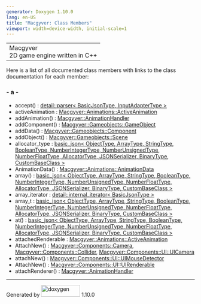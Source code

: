 ```yaml
---
generator: Doxygen 1.10.0
lang: en-US
title: "Macgyver: Class Members"
viewport: width=device-width, initial-scale=1
---
```


<div id="top">

<div id="titlearea">

<table data-cellspacing="0" data-cellpadding="0">
<colgroup>
<col style="width: 100%" />
</colgroup>
<tbody>
<tr id="projectrow" class="odd">
<td id="projectalign"><div id="projectname">
Macgyver
</div>
<div id="projectbrief">
2D game engine written in C++
</div></td>
</tr>
</tbody>
</table>

</div>

<div id="main-nav">

</div>

</div>

<div class="contents">

<div class="textblock">

Here is a list of all documented class members with links to the class
documentation for each member:

</div>

### <span id="index_a"></span>- a -

- accept() : <a href="classdetail_1_1parser.html#ac46da3262cbe66ade670c5b4782451e6"
  class="el">detail::parser&lt; BasicJsonType, InputAdapterType &gt;</a>
- activeAnimation : <a
  href="struct_macgyver_1_1_animations_1_1_active_animation.html#a763ee7bba42a0dd413ee9b08b7197931"
  class="el">Macgyver::Animations::ActiveAnimation</a>
- addAnimation() : <a
  href="class_macgyver_1_1_animation_handler.html#ab56e8354ac281aef131e2cef2d751c7f"
  class="el">Macgyver::AnimationHandler</a>
- addComponent() : <a
  href="class_macgyver_1_1_gameobjects_1_1_game_object.html#aa2748c9b76c5d316ebea2731cc2ddcbf"
  class="el">Macgyver::Gameobjects::GameObject</a>
- addData() : <a
  href="class_macgyver_1_1_gameobjects_1_1_component.html#ab56e2f9909e747e69fa08554418e2270"
  class="el">Macgyver::Gameobjects::Component</a>
- addObject() : <a
  href="class_macgyver_1_1_gameobjects_1_1_scene.html#aeb1721685fd2c0f4049f2d052a1cd84c"
  class="el">Macgyver::Gameobjects::Scene</a>
- allocator_type : <a href="classbasic__json.html#a83f845db2d54cedad97279bad70aea52"
  class="el">basic_json&lt; ObjectType, ArrayType, StringType,
  BooleanType, NumberIntegerType, NumberUnsignedType, NumberFloatType,
  AllocatorType, JSONSerializer, BinaryType, CustomBaseClass &gt;</a>
- AnimationData() : <a
  href="struct_macgyver_1_1_animations_1_1_animation_data.html#a1bba3352bfc5efab0bd48ef1a47f5eac"
  class="el">Macgyver::Animations::AnimationData</a>
- array() : <a href="classbasic__json.html#ac736994a792cb8460a30a3f4dd86fd78"
  class="el">basic_json&lt; ObjectType, ArrayType, StringType,
  BooleanType, NumberIntegerType, NumberUnsignedType, NumberFloatType,
  AllocatorType, JSONSerializer, BinaryType, CustomBaseClass &gt;</a>
- array_iterator : <a
  href="structdetail_1_1internal__iterator.html#a2ad2dc9ea8bba2b50811e34f905350bd"
  class="el">detail::internal_iterator&lt; BasicJsonType &gt;</a>
- array_t : <a href="classbasic__json.html#a60644b7dccc409e6b367361d37841333"
  class="el">basic_json&lt; ObjectType, ArrayType, StringType,
  BooleanType, NumberIntegerType, NumberUnsignedType, NumberFloatType,
  AllocatorType, JSONSerializer, BinaryType, CustomBaseClass &gt;</a>
- at() : <a href="classbasic__json.html#a899e4623fe377af5c9ad14c40c64280c"
  class="el">basic_json&lt; ObjectType, ArrayType, StringType,
  BooleanType, NumberIntegerType, NumberUnsignedType, NumberFloatType,
  AllocatorType, JSONSerializer, BinaryType, CustomBaseClass &gt;</a>
- attachedRenderable : <a
  href="struct_macgyver_1_1_animations_1_1_active_animation.html#a828150153ed9bcfcf8e5ef9de4d4ee01"
  class="el">Macgyver::Animations::ActiveAnimation</a>
- AttachNew() : <a
  href="struct_macgyver_1_1_components_1_1_camera.html#a5b0d21a4ea85ae6b2562256c2b7bbf34"
  class="el">Macgyver::Components::Camera</a>, <a
  href="struct_macgyver_1_1_components_1_1_collider.html#ae93c43b6f382eac6a78d60062d7d85c4"
  class="el">Macgyver::Components::Collider</a>, <a
  href="struct_macgyver_1_1_components_1_1_u_i_1_1_u_i_camera.html#ac65d153314bdd11b330f11d1b902d810"
  class="el">Macgyver::Components::UI::UICamera</a>
- attachNew() : <a
  href="struct_macgyver_1_1_components_1_1_u_i_1_1_u_i_mouse_detector.html#aa3e62e2b5cd509843f3d3c6ee84c658a"
  class="el">Macgyver::Components::UI::UIMouseDetector</a>
- AttachNew() : <a
  href="struct_macgyver_1_1_components_1_1_u_i_1_1_u_i_renderable.html#a264b93edb5a47d3adf36958ac21be68b"
  class="el">Macgyver::Components::UI::UIRenderable</a>
- attachRenderer() : <a
  href="class_macgyver_1_1_animation_handler.html#a367dc496d779b11d8d3e38bf9c0ace0b"
  class="el">Macgyver::AnimationHandler</a>

</div>

------------------------------------------------------------------------

<span class="small">Generated
by [<img src="doxygen.svg" class="footer" width="104" height="31"
alt="doxygen" />](https://www.doxygen.org/index.html) 1.10.0</span>
